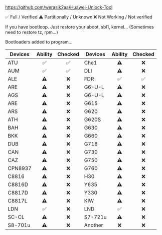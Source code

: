 https://github.com/werasik2aa/Huawei-Unlock-Tool

✅ Full / Verified
⚠️ Partitionally / Unknown
❌ Not Working / Not verified

If you have bootloop. Just restore your aboot, sbl1, kernel... (Sometimes need to restore tz, rpm...)

Bootloaders added to program...

| Devices       | Ability | Checked | Devices       | Ability | Checked |
| ------------- | :-----: | :---: | ------------- | :-----: | :---: |
| ATU           |   ✅   |  ✅  | Che1          |   ⚠️   |  ❌  |
| AUM           |   ✅   |  ✅  | DLI           |   ⚠️   |  ❌  |
| ALE           |   ⚠️   |  ❌  | FDR           |   ✅   |  ✅  |
| ARE           |   ⚠️   |  ❌  | G6-U-L        |   ⚠️   |  ❌  |
| AGS           |   ⚠️   |  ❌  | G6-U-L        |   ⚠️   |  ❌  |
| ARE           |   ⚠️   |  ❌  | G615          |   ⚠️   |  ❌  |
| ARS           |   ⚠️   |  ❌  | G620          |   ⚠️   |  ❌  |
| ATH           |   ⚠️   |  ❌  | G620S         |   ⚠️   |  ❌  |
| BAH           |   ⚠️   |  ❌  | G630          |   ⚠️   |  ❌  |
| BKK           |   ⚠️   |  ❌  | G660          |   ⚠️   |  ❌  |
| DUB           |   ⚠️   |  ❌  | G718          |   ⚠️   |  ❌  |
| CAN           |   ⚠️   |  ❌  | G730          |   ⚠️   |  ❌  |
| CAZ           |   ⚠️   |  ❌  | G750          |   ⚠️   |  ❌  |
| CPN8937       |   ⚠️   |  ❌  | G760          |   ⚠️   |  ❌  |
| C8816         |   ⚠️   |  ❌  | H30           |   ⚠️   |  ❌  |
| C8816D        |   ⚠️   |  ❌  | Y635          |   ⚠️   |  ❌  |
| C8817D        |   ⚠️   |  ❌  | Y330          |   ⚠️   |  ❌  |
| C8817L        |   ⚠️   |  ❌  | KIW           |   ⚠️   |  ❌  |
| LDN           |   ✅   |  ❌  | LND           |   ✅   |  ❌  |
| SC-CL         |   ⚠️   |  ❌  | S7-721u       |   ⚠️   |  ❌  |
| S8-701u       |   ⚠️   |  ❌  | Another       |   ❌   |  ❌  |
